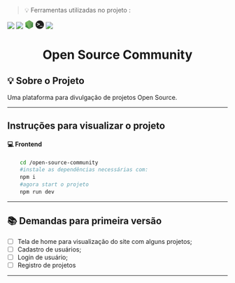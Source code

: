 > 💡 Ferramentas utilizadas no projeto :

<code><img height="20" src="https://upload.wikimedia.org/wikipedia/commons/thumb/a/a7/React-icon.svg/1200px-React-icon.svg.png"></code>
<code><img height="20" src="https://encrypted-tbn0.gstatic.com/images?q=tbn:ANd9GcSrNOA3NJoe1jTieGFscwIvsbd0Jpm6oEE_gA&usqp=CAU"></code>
<code><img height="20" src="https://raw.githubusercontent.com/github/explore/80688e429a7d4ef2fca1e82350fe8e3517d3494d/topics/nodejs/nodejs.png"></code>
<code><img height="20" src="https://raw.githubusercontent.com/github/explore/80688e429a7d4ef2fca1e82350fe8e3517d3494d/topics/terminal/terminal.png"></code>
<code><img height="20" src="https://upload.wikimedia.org/wikipedia/commons/thumb/9/9a/Visual_Studio_Code_1.35_icon.svg/1024px-Visual_Studio_Code_1.35_icon.svg.png"></code>


<h1 align="center">Open Source Community</h1>

## 💡 Sobre o Projeto

Uma plataforma para divulgação de projetos Open Source.

---

## Instruções para visualizar o projeto

#### 💻 Frontend

```bash
    cd /open-source-community
    #instale as dependências necessárias com:
    npm i
    #agora start o projeto
    npm run dev 
```

---

## 📚 Demandas para primeira versão

- [ ] Tela de home para visualização do site  com alguns projetos;
- [ ] Cadastro de usuários;
- [ ] Login de usuário;
- [ ] Registro de projetos

------

